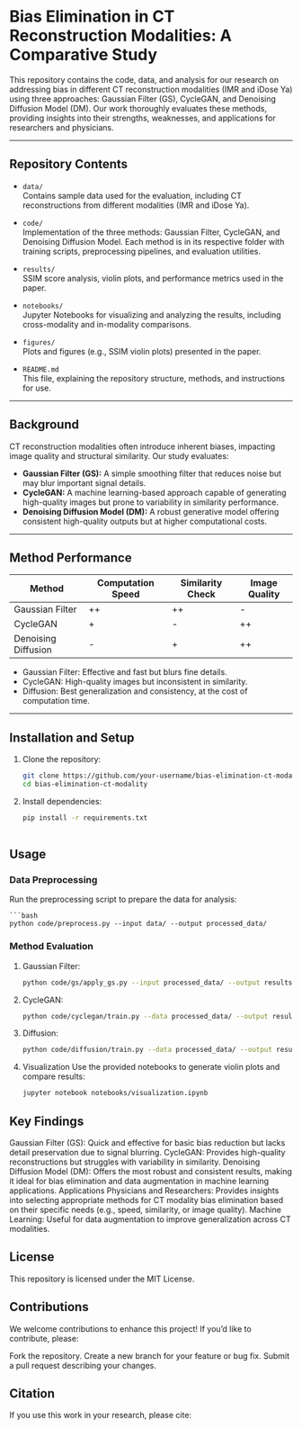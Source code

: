 # Bias Elimination in CT Reconstruction Modalities: A Comparative Study

This repository contains the code, data, and analysis for our research on addressing bias in different CT reconstruction modalities (IMR and iDose Ya) using three approaches: Gaussian Filter (GS), CycleGAN, and Denoising Diffusion Model (DM). Our work thoroughly evaluates these methods, providing insights into their strengths, weaknesses, and applications for researchers and physicians.

---

## **Repository Contents**
- `data/`  
  Contains sample data used for the evaluation, including CT reconstructions from different modalities (IMR and iDose Ya).

- `code/`  
  Implementation of the three methods: Gaussian Filter, CycleGAN, and Denoising Diffusion Model. Each method is in its respective folder with training scripts, preprocessing pipelines, and evaluation utilities.

- `results/`  
  SSIM score analysis, violin plots, and performance metrics used in the paper.

- `notebooks/`  
  Jupyter Notebooks for visualizing and analyzing the results, including cross-modality and in-modality comparisons.

- `figures/`  
  Plots and figures (e.g., SSIM violin plots) presented in the paper.

- `README.md`  
  This file, explaining the repository structure, methods, and instructions for use.

---

## **Background**
CT reconstruction modalities often introduce inherent biases, impacting image quality and structural similarity. Our study evaluates:
- **Gaussian Filter (GS):** A simple smoothing filter that reduces noise but may blur important signal details.
- **CycleGAN:** A machine learning-based approach capable of generating high-quality images but prone to variability in similarity performance.
- **Denoising Diffusion Model (DM):** A robust generative model offering consistent high-quality outputs but at higher computational costs.

---

## **Method Performance**
| **Method**        | **Computation Speed** | **Similarity Check** | **Image Quality** |
|--------------------|-----------------------|-----------------------|-------------------|
| Gaussian Filter    | ++                   | ++                    | -                 |
| CycleGAN           | +                    | -                     | ++                |
| Denoising Diffusion| -                    | +                     | ++                |

- Gaussian Filter: Effective and fast but blurs fine details.
- CycleGAN: High-quality images but inconsistent in similarity.
- Diffusion: Best generalization and consistency, at the cost of computation time.

---

## **Installation and Setup**
1. Clone the repository:
   ```bash
   git clone https://github.com/your-username/bias-elimination-ct-modality.git
   cd bias-elimination-ct-modality
2. Install dependencies:
   ```bash
   pip install -r requirements.txt
  
## **Usage**

### Data Preprocessing
Run the preprocessing script to prepare the data for analysis:

    ```bash
    python code/preprocess.py --input data/ --output processed_data/

### Method Evaluation
1. Gaussian Filter:
    ```bash
    python code/gs/apply_gs.py --input processed_data/ --output results/gs/

2. CycleGAN:
    ```bash
    python code/cyclegan/train.py --data processed_data/ --output results/cyclegan/

3. Diffusion:
    ```bash
    python code/diffusion/train.py --data processed_data/ --output results/diffusion/

4. Visualization
Use the provided notebooks to generate violin plots and compare results:
    ```bash
    jupyter notebook notebooks/visualization.ipynb

## Key Findings
Gaussian Filter (GS): Quick and effective for basic bias reduction but lacks detail preservation due to signal blurring.
CycleGAN: Provides high-quality reconstructions but struggles with variability in similarity.
Denoising Diffusion Model (DM): Offers the most robust and consistent results, making it ideal for bias elimination and data augmentation in machine learning applications.
Applications
Physicians and Researchers: Provides insights into selecting appropriate methods for CT modality bias elimination based on their specific needs (e.g., speed, similarity, or image quality).
Machine Learning: Useful for data augmentation to improve generalization across CT modalities.

## License

This repository is licensed under the MIT License.

## Contributions
We welcome contributions to enhance this project! If you’d like to contribute, please:

Fork the repository.
Create a new branch for your feature or bug fix.
Submit a pull request describing your changes.

## Citation
If you use this work in your research, please cite:




